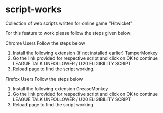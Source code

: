 # script-works
Collection of web scripts written for online game "Hitwicket"


For this feature to work please follow the steps given below:



Chrome Users
Follow the steps below
1) Install the following extension (if not installed earlier)
     TamperMonkey
2) Go the link provided for respective script and click on OK to continue
     LEAGUE TALK UNFOLLOWER / U20 ELIGIBILITY SCRIPT
3) Reload page to find the script working.

Firefox Users
Follow the steps below
1) Install the following extension
     GreaseMonkey
2) Go the link provided for respective script and click on OK to continue
     LEAGUE TALK UNFOLLOWER / U20 ELIGIBILITY SCRIPT
3) Reload page to find the script working.

